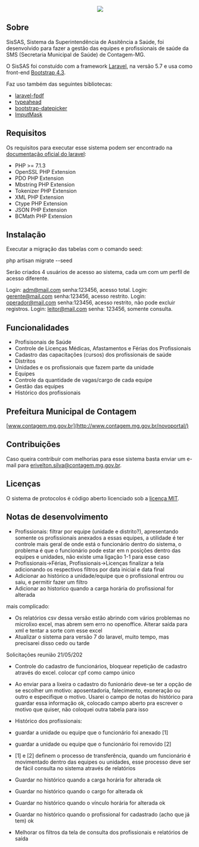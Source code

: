 <p align="center"><img src="http://www.contagem.mg.gov.br/novoportal/wp-content/themes/pmc/images/logo-prefeitura-contagem.png"></p>

## Sobre

SisSAS, Sistema da Superintendência de Assitência a Saúde, foi desenvolvido para fazer a gestão das equipes e profissionais de saúde da SMS (Secretaria Municipal de Saúde) de Contagem-MG.

O SisSAS foi constuído com a framework [Laravel](https://laravel.com/), na versão 5.7 e usa como front-end [Bootstrap 4.3](https://getbootstrap.com/).

Faz uso também das seguintes bibliotecas:

- [laravel-fpdf](https://github.com/codedge/laravel-fpdf)
- [typeahead](https://github.com/corejavascript/typeahead.js)
- [bootstrap-datepicker](https://github.com/uxsolutions/bootstrap-datepicker)
- [ImputMask](https://github.com/RobinHerbots/Inputmask.git)

## Requisitos

Os requisitos para executar esse sistema podem ser encontrado na [documentação oficial do laravel](https://laravel.com/docs/5.7):

- PHP >= 7.1.3
- OpenSSL PHP Extension
- PDO PHP Extension
- Mbstring PHP Extension
- Tokenizer PHP Extension
- XML PHP Extension
- Ctype PHP Extension
- JSON PHP Extension
- BCMath PHP Extension

## Instalação

Executar a migração das tabelas com o comando seed:

php artisan migrate --seed

Serão criados 4 usuários de acesso ao sistema, cada um com um perfíl de acesso diferente.

Login: adm@mail.com senha:123456, acesso total.
Login: gerente@mail.com senha:123456, acesso restrito.
Login: operador@mail.com senha:123456, acesso restrito, não pode excluir registros.
Login: leitor@mail.com senha: 123456, somente consulta.

## Funcionalidades

- Profisisonais de Saúde
- Controle de Licenças Médicas, Afastamentos e Férias dos Profissionais
- Cadastro das capacitações (cursos) dos profissionais de saúde
- Distritos
- Unidades e os profissionais que fazem parte da unidade
- Equipes
- Controle da quantidade de vagas/cargo de cada equipe
- Gestão das equipes
- Histórico dos profissionais

## Prefeitura Municipal de Contagem

[www.contagem.mg.gov.br](http://www.contagem.mg.gov.br/novoportal/)

## Contribuições

Caso queira contribuir com melhorias para esse sistema basta enviar um e-mail para erivelton.silva@contagem.mg.gov.br.

## Licenças

O sistema de protocolos é código aberto licenciado sob a [licença MIT](https://opensource.org/licenses/MIT).

## Notas de desenvolvimento

- Profissionais: filtrar por equipe (unidade e distrito?), apresentando somente os profissionais anexados a essas equipes, a utilidade é ter controle mais geral de onde está o funcionário dentro do sistema, o problema é que o funcionário pode estar em n posições dentro das equipes e unidades, não existe uma ligação 1-1 para esse caso
- Profissionais->Férias, Profissionais->Licenças finalizar a tela adicionando os respectivos filtros por data inicial e data final
- Adicionar ao histórico a unidade/equipe que o profissional entrou ou saiu, e permitir fazer um filtro
- Adicionar ao historico quando a carga horária do profissional for alterada


mais complicado:

- Os relatórios csv dessa versão estão abrindo com vários problemas no microlixo excel, mas abrem sem erro no openoffice. Alterar saída para xml e tentar a sorte com esse excel
- Atualizar o sistema para versão 7 do laravel, muito tempo, mas precisarei disso cedo ou tarde


Solicitações reunião 21/05/202

- Controle do cadastro de funcionários, bloquear repetição de cadastro através do excel. colocar cpf como campo único

- Ao enviar para a lixeira o cadastro do funionário deve-se ter a opção de se escolher um motivo: aposentadoria, falecimento, exoneração ou outro e especifique o motivo. Usarei o campo de notas do histórico para guardar essa informação ok, colocado campo aberto pra escrever o motivo que quiser, não coloquei outra tabela para isso

- Histórico dos profissionais:
- guardar a unidade ou equipe que o funcionário foi anexado [1]
- guardar a unidade ou equipe que o funcionário foi removido [2]
- [1] e [2] definem o processo de transferência, quando um funcionário é movimentado dentro das equipes ou unidades, esse processo deve ser de fácil consulta no sistema através de relatórios
- Guardar no histórico quando a carga horária for alterada ok
- Guardar no histórico quando o cargo for alterada ok
- Guardar no histórico quando o vínculo horária for alterada ok
- Guardar no histórico quando o profissional for cadastrado (acho que já tem) ok
- Melhorar os filtros da tela de consulta dos profissionais e relatórios de saída

